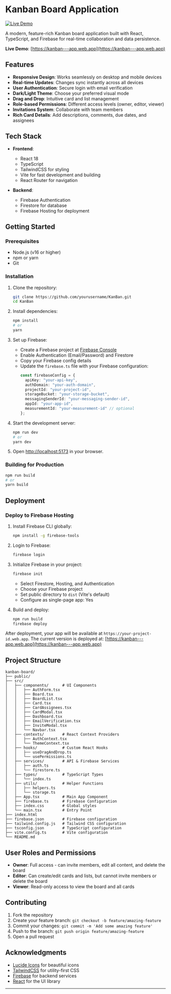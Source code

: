 # Kanban Board Application

[![Live Demo](https://img.shields.io/badge/Live%20Demo-View%20App-blue?style=for-the-badge)](https://kanban---app.web.app)

A modern, feature-rich Kanban board application built with React, TypeScript, and Firebase for real-time collaboration and data persistence.

**Live Demo**: [https://kanban---app.web.app](https://kanban---app.web.app)

## Features

- **Responsive Design**: Works seamlessly on desktop and mobile devices
- **Real-time Updates**: Changes sync instantly across all devices
- **User Authentication**: Secure login with email verification
- **Dark/Light Theme**: Choose your preferred visual mode
- **Drag and Drop**: Intuitive card and list management
- **Role-based Permissions**: Different access levels (owner, editor, viewer)
- **Invitations System**: Collaborate with team members
- **Rich Card Details**: Add descriptions, comments, due dates, and assignees

## Tech Stack

- **Frontend**:
  - React 18
  - TypeScript
  - TailwindCSS for styling
  - Vite for fast development and building
  - React Router for navigation

- **Backend**:
  - Firebase Authentication
  - Firestore for database
  - Firebase Hosting for deployment

## Getting Started

### Prerequisites

- Node.js (v16 or higher)
- npm or yarn
- Git

### Installation

1. Clone the repository:
   ```bash
   git clone https://github.com/yourusername/KanBan.git
   cd KanBan
   ```

2. Install dependencies:
   ```bash
   npm install
   # or
   yarn
   ```

3. Set up Firebase:
   - Create a Firebase project at [Firebase Console](https://console.firebase.google.com/)
   - Enable Authentication (Email/Password) and Firestore
   - Copy your Firebase config details
   - Update the `firebase.ts` file with your Firebase configuration:
     ```typescript
     const firebaseConfig = {
       apiKey: "your-api-key",
       authDomain: "your-auth-domain",
       projectId: "your-project-id",
       storageBucket: "your-storage-bucket",
       messagingSenderId: "your-messaging-sender-id",
       appId: "your-app-id",
       measurementId: "your-measurement-id" // optional
     };
     ```

4. Start the development server:
   ```bash
   npm run dev
   # or
   yarn dev
   ```

5. Open [http://localhost:5173](http://localhost:5173) in your browser.

### Building for Production

```bash
npm run build
# or
yarn build
```

## Deployment

### Deploy to Firebase Hosting

1. Install Firebase CLI globally:
   ```bash
   npm install -g firebase-tools
   ```

2. Login to Firebase:
   ```bash
   firebase login
   ```

3. Initialize Firebase in your project:
   ```bash
   firebase init
   ```
   - Select Firestore, Hosting, and Authentication
   - Choose your Firebase project
   - Set public directory to `dist` (Vite's default)
   - Configure as single-page app: Yes

4. Build and deploy:
   ```bash
   npm run build
   firebase deploy
   ```

After deployment, your app will be available at `https://your-project-id.web.app`. The current version is deployed at:
[https://kanban---app.web.app](https://kanban---app.web.app)

## Project Structure

```
kanban-board/
├── public/
├── src/
│   ├── components/      # UI Components
│   │   ├── AuthForm.tsx
│   │   ├── Board.tsx
│   │   ├── BoardList.tsx
│   │   ├── Card.tsx
│   │   ├── CardAssignees.tsx
│   │   ├── CardModal.tsx
│   │   ├── Dashboard.tsx
│   │   ├── EmailVerification.tsx
│   │   ├── InviteModal.tsx
│   │   └── Navbar.tsx
│   ├── contexts/        # React Context Providers
│   │   ├── AuthContext.tsx
│   │   └── ThemeContext.tsx
│   ├── hooks/           # Custom React Hooks
│   │   ├── useDragAndDrop.ts
│   │   └── usePermissions.ts
│   ├── services/        # API & Firebase Services
│   │   ├── auth.ts
│   │   └── firestore.ts
│   ├── types/           # TypeScript Types
│   │   └── index.ts
│   ├── utils/           # Helper Functions
│   │   ├── helpers.ts
│   │   └── storage.ts
│   ├── App.tsx          # Main App Component
│   ├── firebase.ts      # Firebase Configuration
│   ├── index.css        # Global styles
│   └── main.tsx         # Entry Point
├── index.html
├── firebase.json        # Firebase configuration
├── tailwind.config.js   # Tailwind CSS configuration
├── tsconfig.json        # TypeScript configuration
├── vite.config.ts       # Vite configuration
└── README.md
```

## User Roles and Permissions

- **Owner**: Full access - can invite members, edit all content, and delete the board
- **Editor**: Can create/edit cards and lists, but cannot invite members or delete the board
- **Viewer**: Read-only access to view the board and all cards

## Contributing

1. Fork the repository
2. Create your feature branch: `git checkout -b feature/amazing-feature`
3. Commit your changes: `git commit -m 'Add some amazing feature'`
4. Push to the branch: `git push origin feature/amazing-feature`
5. Open a pull request

## Acknowledgments

- [Lucide Icons](https://lucide.dev/) for beautiful icons
- [TailwindCSS](https://tailwindcss.com/) for utility-first CSS
- [Firebase](https://firebase.google.com/) for backend services
- [React](https://reactjs.org/) for the UI library
---
